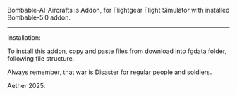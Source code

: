 Bombable-AI-Aircrafts is Addon, for Flightgear Flight Simulator with installed Bombable-5.0 addon.
__________________________________________________________________________________________________

Installation: 

To install this addon, copy and paste files from download into fgdata folder, following file structure.


Always remember, that war is Disaster for regular people and soldiers. 


Aether 2025. 
